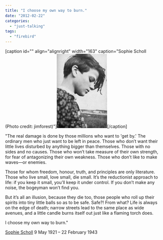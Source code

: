 ```yaml
---
title: "I choose my own way to burn."
date: "2012-02-22"
categories: 
  - "just-talking"
tags: 
  - "firebird"
---
```


\[caption id="" align="alignright" width="163" caption="Sophie Scholl (Photo credit: jimforest)"\][![Sophie Scholl](images/5360869127_dcb43c8bed_m.jpg "Sophie Scholl")](http://www.flickr.com/photos/78953420@N00/5360869127)\[/caption\]

"The real damage is done by those millions who want to 'get by.' The ordinary men who just want to be left in peace. Those who don’t want their little lives disturbed by anything bigger than themselves. Those with no sides and no causes. Those who won’t take measure of their own strength, for fear of antagonizing their own weakness. Those who don’t like to make waves—or enemies.

Those for whom freedom, honour, truth, and principles are only literature. Those who live small, love small, die small. It’s the reductionist approach to life: if you keep it small, you’ll keep it under control. If you don’t make any noise, the bogeyman won’t find you.

But it’s all an illusion, because they die too, those people who roll up their spirits into tiny little balls so as to be safe. Safe?! From what? Life is always on the edge of death; narrow streets lead to the same place as wide avenues, and a little candle burns itself out just like a flaming torch does.

I choose my own way to burn."

[Sophie Scholl](http://en.wikipedia.org/wiki/Sophie_Scholl "Sophie Scholl") 9 May 1921 – 22 February 1943
